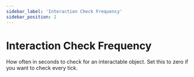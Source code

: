 ```yaml
---
sidebar_label: 'Interaction Check Frequency'
sidebar_position: 2
---
```


# Interaction Check Frequency

How often in seconds to check for an interactable object. Set this to zero if you want to check every tick.
